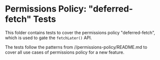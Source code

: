# Permissions Policy: "deferred-fetch" Tests

This folder contains tests to cover the permissions policy "deferred-fetch",
which is used to gate the `fetchLater()` API.

The tests follow the patterns from
//permissions-policy/README.md to cover
all use cases of permissions policy for a new feature.
